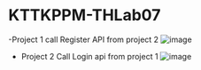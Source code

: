 # KTTKPPM-THLab07
-Project 1 call Register API from project 2
![image](https://user-images.githubusercontent.com/85795458/196120526-af1b941a-6862-4fbf-bb42-737a3357a7ec.png)
- Project 2 Call Login api from project 1
![image](https://user-images.githubusercontent.com/85795458/196120137-dbc00082-efa1-4fa3-be4b-c1de8fb2555c.png)
